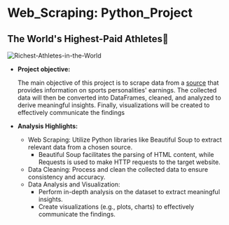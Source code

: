 # Web_Scraping: Python_Project

## The World's Highest-Paid Athletes🌟
![Richest-Athletes-in-the-World](https://github.com/MelvinAgastin/Python_Projects_Repo_Cantek-Academy/assets/140557465/5cc73f57-b373-4d16-bd8f-dda1d1d52d45)

- **Project objective:** 

    The main objective of this project is to scrape data from a [source](https://en.wikipedia.org/wiki/Forbes_list_of_the_world%27s_highest-paid_athletes_) that provides information on sports personalities' earnings. The collected data will then be converted into DataFrames, cleaned, and analyzed to derive meaningful insights. Finally, visualizations will be created to effectively communicate the findings

- **Analysis Highlights:** 

  - Web Scraping: Utilize Python libraries like Beautiful Soup to extract relevant data from a chosen source.
    * Beautiful Soup facilitates the parsing of HTML content, while Requests is used to make HTTP requests to the target website.  
  - Data Cleaning: Process and clean the collected data to ensure consistency and accuracy.
  - Data Analysis and Visualization: 
    * Perform in-depth analysis on the dataset to extract meaningful insights.
    * Create visualizations (e.g., plots, charts) to effectively communicate the findings.
